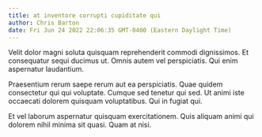 ```yaml
---
title: at inventore corrupti cupiditate qui
author: Chris Barton
date: Fri Jun 24 2022 22:06:35 GMT-0400 (Eastern Daylight Time)
---
```

Velit dolor magni soluta quisquam reprehenderit commodi dignissimos. Et consequatur sequi ducimus ut. Omnis autem vel perspiciatis. Qui enim aspernatur laudantium.

 Praesentium rerum saepe rerum aut ea perspiciatis. Quae quidem consectetur qui qui voluptate. Cumque sed tenetur qui sed. Ut animi iste occaecati dolorem quisquam voluptatibus. Qui in fugiat qui.

 Et vel laborum aspernatur quisquam exercitationem. Quis aliquam animi qui dolorem nihil minima sit quasi. Quam at nisi.